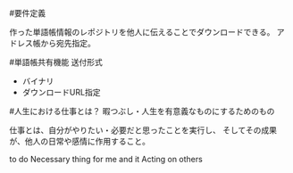 
#要件定義

作った単語帳情報のレポジトリを他人に伝えることでダウンロードできる。
アドレス帳から宛先指定。

#単語帳共有機能
送付形式
- バイナリ
- ダウンロードURL指定

#人生における仕事とは？
暇つぶし・人生を有意義なものにするためのもの

仕事とは、自分がやりたい・必要だと思ったことを実行し、
そしてその成果が、他人の日常や感情に作用すること。

to do Necessary thing for me and it Acting on others
